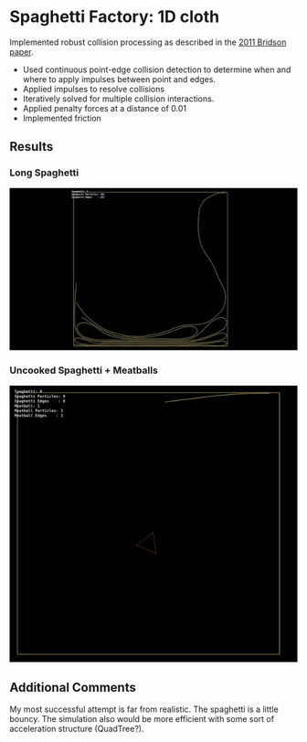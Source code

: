 # Spaghetti Factory: 1D cloth

Implemented robust collision processing as described in the [2011 Bridson paper](https://www.cs.ubc.ca/~rbridson/docs/cloth2002.pdf). 
- Used continuous point-edge collision detection to determine when and where to apply impulses between point and edges. 
- Applied impulses to resolve collisions
- Iteratively solved for multiple collision interactions. 
- Applied penalty forces at a distance of 0.01 
- Implemented friction

## Results
### Long Spaghetti
![alt text](https://raw.githubusercontent.com/mjyip8/SpaghettiFactory/master/artifacts/long_spaghetti.gif)
### Uncooked Spaghetti + Meatballs
![alt text](https://raw.githubusercontent.com/mjyip8/SpaghettiFactory/master/artifacts/spaghetti.gif)


## Additional Comments
My most successful attempt is far from realistic. The spaghetti is a little bouncy. The simulation also would be more efficient with some sort of acceleration structure (QuadTree?).

